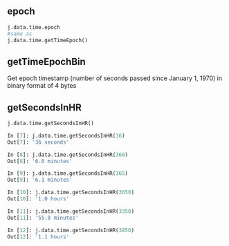 
## epoch

```python
j.data.time.epoch
#same as
j.data.time.getTimeEpoch()
```

## getTimeEpochBin

Get epoch timestamp (number of seconds passed since January 1, 1970) in binary format of 4 bytes

## getSecondsInHR

```python
j.data.time.getSecondsInHR()

In [7]: j.data.time.getSecondsInHR(36)
Out[7]: '36 seconds'

In [8]: j.data.time.getSecondsInHR(360)
Out[8]: '6.0 minutes'

In [9]: j.data.time.getSecondsInHR(365)
Out[9]: '6.1 minutes'

In [10]: j.data.time.getSecondsInHR(3650)
Out[10]: '1.0 hours'

In [11]: j.data.time.getSecondsInHR(3350)
Out[11]: '55.8 minutes'

In [12]: j.data.time.getSecondsInHR(3850)
Out[12]: '1.1 hours'
```